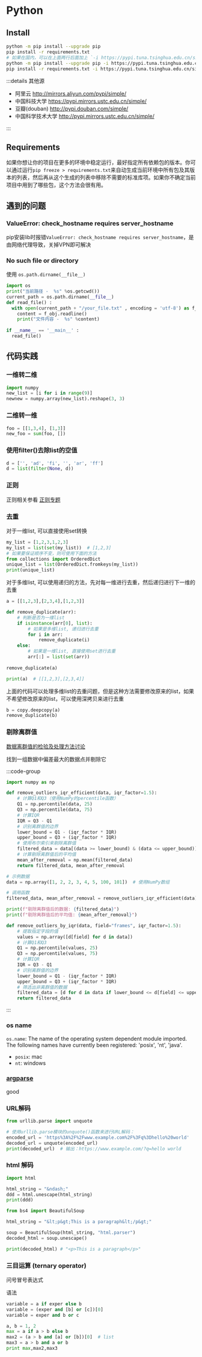 # Python

## Install

```bash
python -m pip install --upgrade pip
pip install -r requirements.txt
# 如果在国内，可以在上面两行后面加上 `-i https://pypi.tuna.tsinghua.edu.cn/simple`
python -m pip install --upgrade pip -i https://pypi.tuna.tsinghua.edu.cn/simple
pip install -r requirements.txt -i https://pypi.tuna.tsinghua.edu.cn/simple
```

:::details 其他源

- 阿里云 <http://mirrors.aliyun.com/pypi/simple/>
- 中国科技大学 <https://pypi.mirrors.ustc.edu.cn/simple/>
- 豆瓣(douban) <http://pypi.douban.com/simple/>  
- 中国科学技术大学 <http://pypi.mirrors.ustc.edu.cn/simple/>

:::

## Requirements

如果你想让你的项目在更多的环境中稳定运行，最好指定所有依赖包的版本。你可以通过运行`pip freeze > requirements.txt`来自动生成当前环境中所有包及其版本的列表，然后再从这个生成的列表中移除不需要的标准库项。如果你不确定当前项目中用到了哪些包，这个方法会很有用。

## 遇到的问题

### ValueError: check_hostname requires server_hostname

pip安装lib时报错`ValueError: check_hostname requires server_hostname`，是由网络代理导致，关掉VPN即可解决

### No such file or directory

使用 `os.path.dirname(__file__)`

```py
import os
print("当前路径 -  %s" %os.getcwd())
current_path = os.path.dirname(__file__)
def read_file() :
  with open(current_path + "/your_file.txt" , encoding = 'utf-8') as f_obj :
    content = f_obj.readline()
    print("文件内容 -  %s" %content)
 
if __name__ == '__main__' :
  read_file()
```

## 代码实践

### 一维转二维

```py
import numpy
new_list = [i for i in range(9)]
newnew = numpy.array(new_list).reshape(3, 3)
```

### 二维转一维

```py
foo = [[1,3,4], [1,3]]
new_foo = sum(foo, [])
```

### 使用filter()去除list的空值

```py
d = ['', 'ad', 'fi', '', 'ar', 'ff']
d = list(filter(None, d))
```

### 正则

正则相关参看 [正则专题](./regex)

### 去重

对于一维list, 可以直接使用set转换

```py
my_list = [1,2,3,1,2,3]
my_list = list(set(my_list))  # [1,2,3]
# 如果要保证顺序不变，则可使用下面的方法
from collections import OrderedDict  
unique_list = list(OrderedDict.fromkeys(my_list))  
print(unique_list)
```

对于多维list, 可以使用递归的方法，先对每一维进行去重，然后递归进行下一维的去重

```py
a = [[1,2,3],[2,3,4],[1,2,3]]

def remove_duplicate(arr):
    # 判断是否为一维list
    if isinstance(arr[0], list):
        # 如果是多维list, 递归进行去重
        for i in arr:
            remove_duplicate(i)
    else:
        # 如果是一维list, 直接使用set进行去重
        arr[:] = list(set(arr))
        
remove_duplicate(a)

print(a)  # [[1,2,3],[2,3,4]]
```

上面的代码可以处理多维list的去重问题，但是这种方法需要修改原来的list，如果不希望修改原来的list，可以使用深拷贝来进行去重

```py
b = copy.deepcopy(a)
remove_duplicate(b)
```

### 剔除离群值

[数据离群值的检验及处理方法讨论](https://www.dxhx.pku.edu.cn/article/2018/1000-8438/20180812.shtml)

找到一组数据中偏差最大的数据点并剔除它

:::code-group

```py [普通数组]
import numpy as np

def remove_outliers_iqr_efficient(data, iqr_factor=1.5):
    # 计算Q1和Q3（使用NumPy的percentile函数）
    Q1 = np.percentile(data, 25)
    Q3 = np.percentile(data, 75)
    # 计算IQR
    IQR = Q3 - Q1
    # 识别离群值的边界
    lower_bound = Q1 - (iqr_factor * IQR)
    upper_bound = Q3 + (iqr_factor * IQR)
    # 使用布尔索引来剔除离群值
    filtered_data = data[(data >= lower_bound) & (data <= upper_bound)]
    # 计算剔除离群值后的平均值
    mean_after_removal = np.mean(filtered_data)
    return filtered_data, mean_after_removal

# 示例数据
data = np.array([1, 2, 2, 3, 4, 5, 100, 101])  # 使用NumPy数组

# 调用函数
filtered_data, mean_after_removal = remove_outliers_iqr_efficient(data)

print(f"剔除离群值后的数据: {filtered_data}")
print(f"剔除离群值后的平均值: {mean_after_removal}")
```

```py [结构体数组]
def remove_outliers_by_iqr(data, field="frames", iqr_factor=1.5):
    # 提取指定字段的值
    values = np.array([d[field] for d in data])
    # 计算Q1和Q3
    Q1 = np.percentile(values, 25)
    Q3 = np.percentile(values, 75)
    # 计算IQR
    IQR = Q3 - Q1
    # 识别离群值的边界
    lower_bound = Q1 - (iqr_factor * IQR)
    upper_bound = Q3 + (iqr_factor * IQR)
    # 筛选出非离群值的数据
    filtered_data = [d for d in data if lower_bound <= d[field] <= upper_bound]
    return filtered_data
```

:::

### os name

`os.name`: The name of the operating system dependent module imported. The following names have currently been registered: 'posix', 'nt', 'java'.

- `posix`: mac
- `nt`: windows

### [argparse]

good

### URL解码

```py
from urllib.parse import unquote

# 使用urllib.parse模块的unquote()函数来进行URL解码：
encoded_url = 'https%3A%2F%2Fwww.example.com%2F%3Fq%3Dhello%20world'
decoded_url = unquote(encoded_url)
print(decoded_url)  # 输出：https://www.example.com/?q=hello world
```

### html 解码

```py
import html

html_string = "&ndash;"
ddd = html.unescape(html_string)
print(ddd)
```

```py
from bs4 import BeautifulSoup

html_string = "&lt;p&gt;This is a paragraph&lt;/p&gt;"

soup = BeautifulSoup(html_string, "html.parser")
decoded_html = soup.unescape()

print(decoded_html) # "<p>This is a paragraph</p>"
```

[argparse]: https://docs.python.org/zh-cn/3.11/library/argparse.html

### 三目运算 (ternary operator)

问号冒号表达式

语法

```py
variable = a if exper else b
variable = (exper and [b] or [c])[0]
variable = exper and b or c
```

```py
a, b = 1, 2
max = a if a > b else b
max2 = (a > b and [a] or [b])[0]  # list
max3 = a > b and a or b
print max,max2,max3
```
